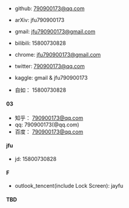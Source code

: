 
#### 
- github: 790900173@qq.com
- arXiv: jfu790900173
- gmail: jfu790900173@gmail.com
- bilibili: 15800730828
- chrome: jfu790900173@gmail.com
- twitter: 790900173@qq.com
- kaggle: gmail \& jfu790900173 

- 自如： 15800730828

#### 03
- 知乎： 790900173@qq.com
- qq: 790900173(@qq.com)
- 百度： 790900173@qq.com

#### jfu
- jd: 15800730828

#### F
- outlook_tencent(include Lock Screen): jayfu

#### TBD



  

  
  
  
